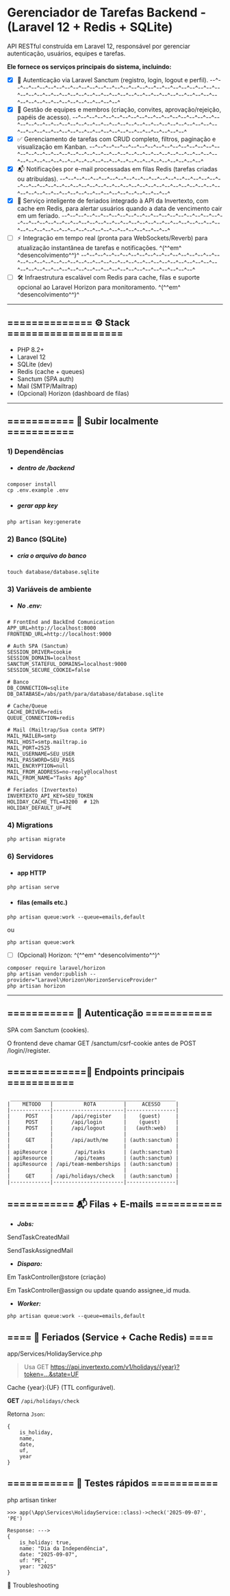 # Gerenciador de Tarefas Backend - (Laravel 12 + Redis + SQLite)

API RESTful construída em Laravel 12, responsável por gerenciar autenticação, usuários, equipes e tarefas.

**Ele fornece os serviços principais do sistema, incluindo:**

- [x] 🔐 Autenticação via Laravel Sanctum (registro, login, logout e perfil).
--^--^--^--^--^--^--^--^--^--^--^--^--^--^--^--^--^--^--^--^--^--^--^--^--^--^--^--^--^--^--^--^--^--^--^--^--^--^--^--^--^--^--^--^--^--^--^--^--^--^--^--^--^--^--^--^--^--^--^--^--^--^
- [x] 👥 Gestão de equipes e membros (criação, convites, aprovação/rejeição, papéis de acesso).
--^--^--^--^--^--^--^--^--^--^--^--^--^--^--^--^--^--^--^--^--^--^--^--^--^--^--^--^--^--^--^--^--^--^--^--^--^--^--^--^--^--^--^--^--^--^--^--^--^--^--^--^--^--^--^--^--^--^--^--^--^--^
- [x] ✅ Gerenciamento de tarefas com CRUD completo, filtros, paginação e visualização em Kanban.
--^--^--^--^--^--^--^--^--^--^--^--^--^--^--^--^--^--^--^--^--^--^--^--^--^--^--^--^--^--^--^--^--^--^--^--^--^--^--^--^--^--^--^--^--^--^--^--^--^--^--^--^--^--^--^--^--^--^--^--^--^--^
- [x] 📬 Notificações por e-mail processadas em filas Redis (tarefas criadas ou atribuídas).
--^--^--^--^--^--^--^--^--^--^--^--^--^--^--^--^--^--^--^--^--^--^--^--^--^--^--^--^--^--^--^--^--^--^--^--^--^--^--^--^--^--^--^--^--^--^--^--^--^--^--^--^--^--^--^--^--^--^--^--^--^--^
- [x] 📅 Serviço inteligente de feriados integrado à API da Invertexto, com cache em Redis, para alertar usuários quando a data de vencimento cair em um feriado.
--^--^--^--^--^--^--^--^--^--^--^--^--^--^--^--^--^--^--^--^--^--^--^--^--^--^--^--^--^--^--^--^--^--^--^--^--^--^--^--^--^--^--^--^--^--^--^--^--^--^--^--^--^--^--^--^--^--^--^--^--^--^
- [ ] ⚡ Integração em tempo real (pronta para WebSockets/Reverb) para atualização instantânea de tarefas e notificações. ^(^^em^ ^desencolvimento^^)^
--^--^--^--^--^--^--^--^--^--^--^--^--^--^--^--^--^--^--^--^--^--^--^--^--^--^--^--^--^--^--^--^--^--^--^--^--^--^--^--^--^--^--^--^--^--^--^--^--^--^--^--^--^--^--^--^--^--^--^--^--^--^
- [ ] 🛠️ Infraestrutura escalável com Redis para cache, filas e suporte opcional ao Laravel Horizon para monitoramento. ^(^^em^ ^desencolvimento^^)^

---
## ============== ⚙️ Stack ===================
- PHP 8.2+
- Laravel 12
- SQLite (dev)
- Redis (cache + queues)
- Sanctum (SPA auth)
- Mail (SMTP/Mailtrap)
- (Opcional) Horizon (dashboard de filas)
---

## =========== 🚀 Subir localmente ===========
### 1) Dependências
- ##### dentro de /backend
```
composer install
cp .env.example .env
```
- ##### gerar app key
```
php artisan key:generate
```


### 2) Banco (SQLite)
- ##### cria o arquivo do banco
```
touch database/database.sqlite
```

### 3) Variáveis de ambiente

- ##### No .env:

```
# FrontEnd and BackEnd Comunication
APP_URL=http://localhost:8000
FRONTEND_URL=http://localhost:9000

# Auth SPA (Sanctum)
SESSION_DRIVER=cookie
SESSION_DOMAIN=localhost
SANCTUM_STATEFUL_DOMAINS=localhost:9000
SESSION_SECURE_COOKIE=false

# Banco
DB_CONNECTION=sqlite
DB_DATABASE=/abs/path/para/database/database.sqlite

# Cache/Queue
CACHE_DRIVER=redis
QUEUE_CONNECTION=redis

# Mail (Mailtrap/Sua conta SMTP)
MAIL_MAILER=smtp
MAIL_HOST=smtp.mailtrap.io
MAIL_PORT=2525
MAIL_USERNAME=SEU_USER
MAIL_PASSWORD=SEU_PASS
MAIL_ENCRYPTION=null
MAIL_FROM_ADDRESS=no-reply@localhost
MAIL_FROM_NAME="Tasks App"

# Feriados (Invertexto)
INVERTEXTO_API_KEY=SEU_TOKEN
HOLIDAY_CACHE_TTL=43200  # 12h
HOLIDAY_DEFAULT_UF=PE
```

### 4) Migrations

```
php artisan migrate
```
### 6) Servidores
- #### app HTTP
```
php artisan serve
```

- #### filas (emails etc.)
```
php artisan queue:work --queue=emails,default
```
ou
```
php artisan queue:work
```

- [ ] (Opcional) Horizon: ^(^^em^ ^desencolvimento^^)^
```
composer require laravel/horizon
php artisan vendor:publish --provider="Laravel\Horizon\HorizonServiceProvider"
php artisan horizon
```
---
## =========== 🔑 Autenticação =========== 

SPA com Sanctum (cookies).

O frontend deve chamar GET /sanctum/csrf-cookie antes de POST /login//register.

## =============🔌 Endpoints principais ===========
```
 ______________________________________________________
|    METODO   |          ROTA         |     ACESSO     |
|-------------|-----------------------|----------------|
|     POST    |      /api/register    |    (guest)     |
|     POST    |      /api/login       |    (guest)     |
|     POST    |      /api/logout      |   (auth:web)   |
|             |                       |                |
|     GET     |      /api/auth/me     | (auth:sanctum) |
|             |                       |                |
| apiResource |       /api/tasks      | (auth:sanctum) |
| apiResource |       /api/teams      | (auth:sanctum) |
| apiResource | /api/team-memberships | (auth:sanctum) |
|             |                       |                |
|     GET     | /api/holidays/check   | (auth:sanctum) |
|-------------|-----------------------|----------------|
```

## =========== 📬 Filas + E-mails =========== 

- _**Jobs:**_

SendTaskCreatedMail

SendTaskAssignedMail

- _**Disparo:**_

Em TaskController@store (criação)

Em TaskController@assign ou update quando assignee_id muda.

- _**Worker:**_
```
php artisan queue:work --queue=emails,default
```

## ==== 🎉 Feriados (Service + Cache Redis) ====

app/Services/HolidayService.php

> Usa GET https://api.invertexto.com/v1/holidays/{year}?token=...&state=UF

Cache {year}:{UF} (TTL configurável).

**GET** `/api/holidays/check`

Retorna `Json`: 
```
{ 
    is_holiday, 
    name, 
    date, 
    uf, 
    year 
}
```


## =========== 🧪 Testes rápidos ===========
php artisan tinker
```
>>> app(\App\Services\HolidayService::class)->check('2025-09-07', 'PE')

Response: --->
{
    is_holiday: true,
    name: "Dia da Independência",
    date: "2025-09-07",
    uf: "PE",
    year: "2025"
}
```

🐞 Troubleshooting


